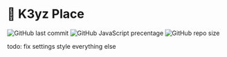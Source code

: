 # 🌟 K3yz Place

![GitHub last commit](https://img.shields.io/github/last-commit/K3yZz/K3ysPlace)
![GitHub JavaScript precentage](https://img.shields.io/github/languages/top/K3yZz/K3ysPlace)
![GitHub repo size](https://img.shields.io/github/repo-size/K3yZz/K3ysPlace)


todo: 
fix settings style
everything else